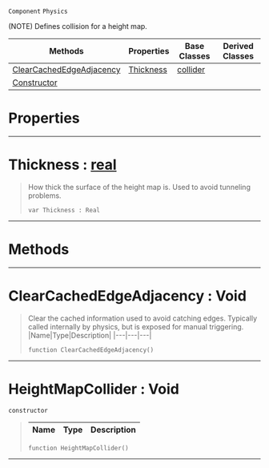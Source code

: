 `Component` `Physics`



(NOTE) Defines collision for a height map.

|Methods|Properties|Base Classes|Derived Classes|
|---|---|---|---|
|[ ClearCachedEdgeAdjacency](https://github.com/PlasmaEngine/PlasmaDocs/blob/master/code_reference/class_reference/heightmapcollider.markdown#clearcachededgeadjacency)|[ Thickness](https://github.com/PlasmaEngine/PlasmaDocs/blob/master/code_reference/class_reference/heightmapcollider.markdown#thickness-plasma-engine-do)|[collider](https://github.com/PlasmaEngine/PlasmaDocs/blob/master/code_reference/class_reference/collider.markdown)| |
|[ Constructor](https://github.com/PlasmaEngine/PlasmaDocs/blob/master/code_reference/class_reference/heightmapcollider.markdown#heightmapcollider-void)| | | |


 #  Properties


---  
 #  Thickness : [real](https://github.com/PlasmaEngine/PlasmaDocs/blob/master/code_reference/lightning_base_types/real.markdown)

> How thick the surface of the height map is. Used to avoid tunneling problems.
> ``` lang=cpp, name=Lightning
> var Thickness : Real


---  
 #  Methods


---  
 #  ClearCachedEdgeAdjacency : Void

> Clear the cached information used to avoid catching edges. Typically called internally by physics, but is exposed for manual triggering.
> |Name|Type|Description|
> |---|---|---|
> ``` lang=cpp, name=Lightning
> function ClearCachedEdgeAdjacency()
> ``` 


---  
 #  HeightMapCollider : Void

 `constructor`

> 
> |Name|Type|Description|
> |---|---|---|
> ``` lang=cpp, name=Lightning
> function HeightMapCollider()
> ``` 


---  
 

 
